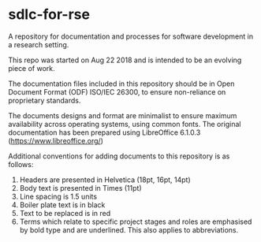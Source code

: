 # sdlc-for-rse
A repository for documentation and processes for software development in a research setting. 

This repo was started on Aug 22 2018 and is intended to be an evolving piece of work.

The documentation files included in this repository should be in Open Document Format (ODF) ISO/IEC 26300, to ensure non-reliance on proprietary standards.

The documents designs and format are minimalist to ensure maximum availability across operating systems, using common fonts. The original documentation has been prepared using LibreOffice 6.1.0.3 (https://www.libreoffice.org/)

Additional conventions for adding documents to this repository is as follows:
1. Headers are presented in Helvetica (18pt, 16pt, 14pt)
2. Body text is presented in Times (11pt)
3. Line spacing is 1.5 units
4. Boiler plate text is in black
5. Text to be replaced is in red
6. Terms which relate to specific project stages and roles are emphasised by bold type and are underlined. This also applies to abbreviations.
